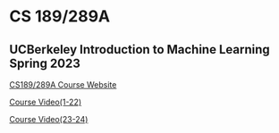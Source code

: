 # CS 189/289A

## UCBerkeley  Introduction to Machine Learning Spring 2023

[CS189/289A Course Website](https://people.eecs.berkeley.edu/~jrs/189s23/) 

[Course Video(1-22)](https://www.youtube.com/playlist?list=PLppfe3aWPcD4fthieedXTrE3kQz8rvtJt)

[Course Video(23-24)](https://www.youtube.com/playlist?list=PL682UO4IMem9vOoABWiaTQ5qN-kHjFCR-)

